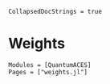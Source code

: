```@meta
CollapsedDocStrings = true
```

# Weights

```@autodocs
Modules = [QuantumACES]
Pages = ["weights.jl"]
```